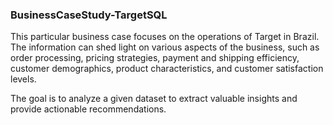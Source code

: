 ### BusinessCaseStudy-TargetSQL
This particular business case focuses on the operations of Target in Brazil. The information can shed light on various aspects of the business, such as order processing, pricing strategies, payment and shipping efficiency, customer demographics, product characteristics, and customer satisfaction levels.

The goal is to analyze a given dataset to extract valuable insights and provide actionable recommendations.
